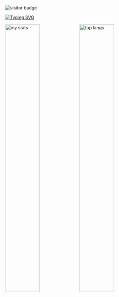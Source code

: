 
<img src="https://visitor-badge.laobi.icu/badge?page_id=SlowJii.SlowJii" alt="visitor badge"/>

<a href="https://git.io/typing-svg"><img src="https://readme-typing-svg.demolab.com?font=Roboto&weight=900&size=35&pause=1000&center=true&random=false&width=500&height=70&lines=Hi+there+%F0%9F%91%8B%2C+I'm+Le+Hoang+🇻🇳" alt="Typing SVG" /></a>

<img alt="my stats" align="left" width = "47%" src = "https://github-readme-stats.vercel.app/api?username=SlowJii&show_icons=true&theme=merko" />

<img alt="top langs" align="left" width = "47%" src="https://github-readme-stats.vercel.app/api/top-langs/?username=SlowJii&layout=compact" />
